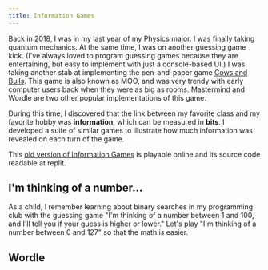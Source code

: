 ```yaml
---
title: Information Games
---
```


Back in 2018, I was in my last year of my Physics major. I was finally taking quantum mechanics. At the same time, I was on another guessing game kick. (I've always loved to program guessing games because they are entertaining, but easy to implement with just a console-based UI.) I was taking another stab at implementing the pen-and-paper game [Cows and Bulls](https://en.wikipedia.org/wiki/Bulls_and_Cows). This game is also known as MOO, and was very trendy with early computer users back when they were as big as rooms. Mastermind and Wordle are two other popular implementations of this game.

During this time, I discovered that the link between my favorite class and my favorite hobby was **information**, which can be measured in **bits**. I developed a suite of similar games to illustrate how much information was revealed on each turn of the game.

This [old version of Information Games](https://replit.com/@crystalsolenoid/Answers-as-Classes) is playable online and its source code readable at replit.

## I'm thinking of a number...

As a child, I remember learning about binary searches in my programming club with the guessing game "I'm thinking of a number between 1 and 100, and I'll tell you if your guess is higher or lower." Let's play "I'm thinking of a number between 0 and 127" so that the math is easier.

## Wordle
